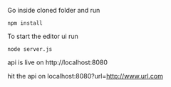 Go inside cloned folder and run
```
npm install
```
To start the editor ui run
```
node server.js
```
api is live on http://localhost:8080

hit the api on localhost:8080?url=http://www.url.com